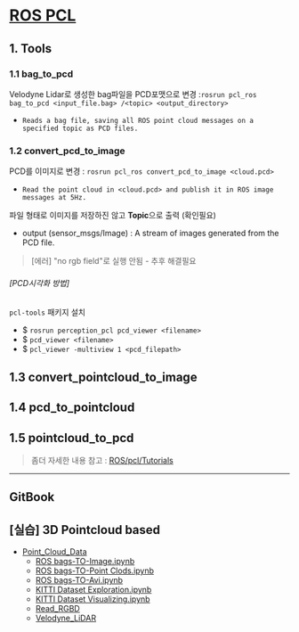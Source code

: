 # [ROS PCL](http://wiki.ros.org/pcl_ros)

## 1. Tools

### 1.1 bag\_to\_pcd

Velodyne Lidar로 생성한 bag파일을 PCD포맷으로 변경 :`rosrun pcl_ros bag_to_pcd <input_file.bag> /<topic> <output_directory>`

* `Reads a bag file, saving all ROS point cloud messages on a specified topic as PCD files.`


### 1.2 convert\_pcd\_to\_image

PCD를 이미지로 변경 : `rosrun pcl_ros convert_pcd_to_image <cloud.pcd>`

* `Read the point cloud in <cloud.pcd> and publish it in ROS image messages at 5Hz.`

파일 형태로 이미지를 저장하진 않고 **Topic**으로 출력 \(확인필요\)

* output \(sensor\_msgs/Image\) : A stream of images generated from the PCD file.

> \[에러\] "no rgb field"로 실행 안됨 - 추후 해결필요

###### \[PCD시각화 방법\]

`pcl-tools` 패키지 설치

* $ `rosrun perception_pcl pcd_viewer <filename>`
* $ `pcd_viewer <filename>` 
* $ `pcl_viewer -multiview 1 <pcd_filepath>`

## 1.3 convert\_pointcloud\_to\_image

## 1.4 pcd\_to\_pointcloud

## 1.5 pointcloud\_to\_pcd

> 좀더 자세한 내용 참고 : [ROS/pcl/Tutorials](http://wiki.ros.org/pcl/Tutorials)

---

## GitBook

## \[실습\] 3D Pointcloud based

* [Point\_Cloud\_Data](https://adioshun.gitbooks.io/deep_drive/content/pointcloud-data.html)
  * [ROS bags-TO-Image.ipynb](https://gist.github.com/anonymous/4857f8920c9fc901121a429ead32a7db)
  * [ROS bags-TO-Point Clods.ipynb](https://gist.github.com/anonymous/e675ea14113252be321320be62248034)
  * [ROS bags-TO-Avi.ipynb](https://gist.github.com/anonymous/fb1e98efe187b2a35b6d91fb5df9e83b)
  * [KITTI Dataset Exploration.ipynb](https://github.com/hunjung-lim/awesome-vehicle-datasets/blob/master/vehicle/kitti/KITTI%2BDataset%2BExploration.ipynb)
  * [KITTI Dataset Visualizing.ipynb](https://github.com/hunjung-lim/awesome-vehicle-datasets/blob/master/vehicle/kitti/KITTI%2BDataset%2BVisualizing.ipynb)
  * [Read\_RGBD](https://adioshun.gitbooks.io/deep_drive/content/pointcloud-data/readrgbd.html)
  * [Velodyne\_LiDAR](https://adioshun.gitbooks.io/deep_drive/content/pointcloud-data/velodynelidar.html)



